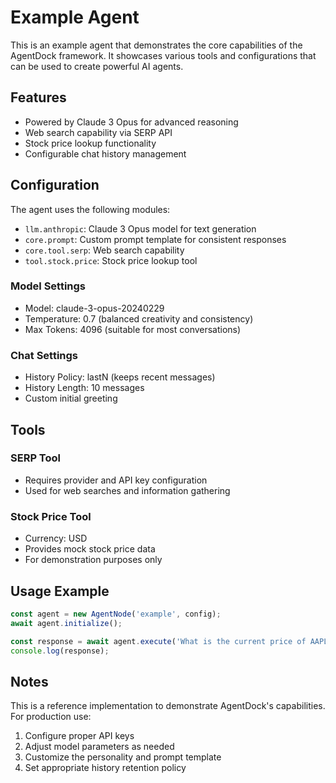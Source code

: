 # Example Agent

This is an example agent that demonstrates the core capabilities of the AgentDock framework. It showcases various tools and configurations that can be used to create powerful AI agents.

## Features

- Powered by Claude 3 Opus for advanced reasoning
- Web search capability via SERP API
- Stock price lookup functionality
- Configurable chat history management

## Configuration

The agent uses the following modules:
- `llm.anthropic`: Claude 3 Opus model for text generation
- `core.prompt`: Custom prompt template for consistent responses
- `core.tool.serp`: Web search capability
- `tool.stock.price`: Stock price lookup tool

### Model Settings
- Model: claude-3-opus-20240229
- Temperature: 0.7 (balanced creativity and consistency)
- Max Tokens: 4096 (suitable for most conversations)

### Chat Settings
- History Policy: lastN (keeps recent messages)
- History Length: 10 messages
- Custom initial greeting

## Tools

### SERP Tool
- Requires provider and API key configuration
- Used for web searches and information gathering

### Stock Price Tool
- Currency: USD
- Provides mock stock price data
- For demonstration purposes only

## Usage Example

```typescript
const agent = new AgentNode('example', config);
await agent.initialize();

const response = await agent.execute('What is the current price of AAPL stock?');
console.log(response);
```

## Notes

This is a reference implementation to demonstrate AgentDock's capabilities. For production use:
1. Configure proper API keys
2. Adjust model parameters as needed
3. Customize the personality and prompt template
4. Set appropriate history retention policy 
 
